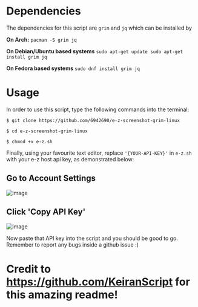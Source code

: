 # Dependencies
The dependencies for this script are `grim` and `jq` which can be installed by

**On Arch:** `pacman -S grim jq`

**On Debian/Ubuntu based systems** `sudo apt-get update
sudo apt-get install grim jq`

**On Fedora based systems** `sudo dnf install grim jq`

# Usage

In order to use this script, type the following commands into the terminal:

`$ git clone https://github.com/6942690/e-z-screenshot-grim-linux`

`$ cd e-z-screenshot-grim-linux`

`$ chmod +x e-z.sh`

Finally, using your favourite text editor, replace `'{YOUR-API-KEY}'` in
`e-z.sh` with your e-z host api key, as demonstrated below:

## Go to Account Settings

![image](https://github.com/KeiranScript/e-z-grim/assets/159267417/284186ed-7c76-4892-aeed-c27178b6f90f)

## Click 'Copy API Key'

![image](https://github.com/KeiranScript/e-z-grim/assets/159267417/8c62ae8d-171a-4a7d-b723-2ac92d031b80)

Now paste that API key into the script and you should be good to go. Remember to report any bugs inside a github issue :)

# Credit to https://github.com/KeiranScript for this amazing readme!
